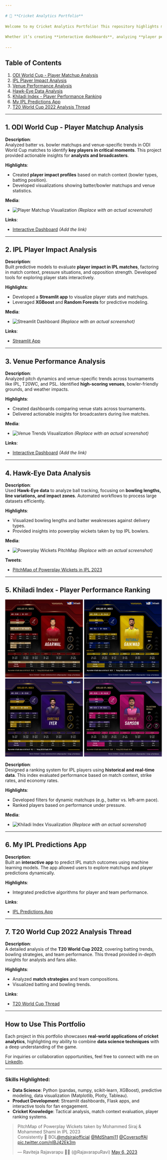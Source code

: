 ```yaml
---

# 🏏 **Cricket Analytics Portfolio**

Welcome to my Cricket Analytics Portfolio! This repository highlights my work in **cricket data analysis, predictive modeling, and visualization** for tournaments like **IPL, T20 World Cup, PSL, and ODI World Cup**. I have combined **data science expertise** and **cricketing knowledge** to develop insights and tools for analysts, broadcasters, and cricket enthusiasts.  

Whether it’s creating **interactive dashboards**, analyzing **player performance**, or building predictive models, my projects showcase my ability to extract actionable insights and develop solutions that meet **real-world cricketing challenges**.

---
```


## **Table of Contents**
1. [ODI World Cup - Player Matchup Analysis](#1-odi-world-cup---player-matchup-analysis)  
2. [IPL Player Impact Analysis](#2-ipl-player-impact-analysis)  
3. [Venue Performance Analysis](#3-venue-performance-analysis)  
4. [Hawk-Eye Data Analysis](#4-hawk-eye-data-analysis)  
5. [Khiladi Index - Player Performance Ranking](#5-khiladi-index---player-performance-ranking)  
6. [My IPL Predictions App](#6-my-ipl-predictions-app)  
7. [T20 World Cup 2022 Analysis Thread](#7-t20-world-cup-2022-analysis-thread)  

---

## **1. ODI World Cup - Player Matchup Analysis**

**Description**:  
Analyzed batter vs. bowler matchups and venue-specific trends in ODI World Cup matches to identify **key players in critical moments**. This project provided actionable insights for **analysts and broadcasters**.

**Highlights**:
- Created **player impact profiles** based on match context (bowler types, batting position).  
- Developed visualizations showing batter/bowler matchups and venue statistics.  

**Media**:
- ![Player Matchup Visualization](assets/odi_worldcup_matchup.png) *(Replace with an actual screenshot)*

**Links**:
- [Interactive Dashboard](#) *(Add the link)*  

---

## **2. IPL Player Impact Analysis**

**Description**:  
Built predictive models to evaluate **player impact in IPL matches**, factoring in match context, pressure situations, and opposition strength. Developed tools for exploring player stats interactively.

**Highlights**:
- Developed a **Streamlit app** to visualize player stats and matchups.  
- Leveraged **XGBoost** and **Random Forests** for predictive modeling.  

**Media**:
- ![Streamlit Dashboard](assets/ipl_player_dashboard.png) *(Replace with an actual screenshot)*

**Links**:
- [Streamlit App](https://x.com/RajavarapuRavi/status/1770830457204076626?t=uSPlLA4Q_I3R2HH9Pkd0-Q&s=19)  

---

## **3. Venue Performance Analysis**

**Description**:  
Analyzed pitch dynamics and venue-specific trends across tournaments like IPL, T20WC, and PSL. Identified **high-scoring venues**, bowler-friendly grounds, and weather impacts.  

**Highlights**:
- Created dashboards comparing venue stats across tournaments.  
- Delivered actionable insights for broadcasters during live matches.  

**Media**:
- ![Venue Trends Visualization](assets/venue_analysis.png) *(Replace with an actual screenshot)*  

**Links**:
- [Interactive Dashboard](#) *(Add the link)*  

---

## **4. Hawk-Eye Data Analysis**

**Description**:  
Used **Hawk-Eye data** to analyze ball tracking, focusing on **bowling lengths, line variations, and impact zones**. Automated workflows to process large datasets efficiently.  

**Highlights**:
- Visualized bowling lengths and batter weaknesses against delivery types.  
- Provided insights into powerplay wickets taken by top IPL bowlers.

**Media**:  
- ![Powerplay Wickets PitchMap](assets/hawk_eye_pitchmap.png) *(Replace with an actual screenshot)*  

**Tweets**:  
- [PitchMap of Powerplay Wickets in IPL 2023](https://x.com/RajavarapuRavi/status/1654728322709069824?t=uSPlLA4Q_I3R2HH9Pkd0-Q&s=19)  

---

## **5. Khiladi Index - Player Performance Ranking**
<p align="center">
  <img src="assets/12K_1.jpeg" width="250">
  <img src="assets/12K_2.jpeg" width="250">
  <img src="assets/12K_3.jpeg" width="250">
  <img src="assets/12K_4.jpeg" width="250">
</p>

**Description**:  
Designed a ranking system for IPL players using **historical and real-time data**. This index evaluated performance based on match context, strike rates, and economy rates.

**Highlights**:
- Developed filters for dynamic matchups (e.g., batter vs. left-arm pace).  
- Ranked players based on performance under pressure.

**Media**:
- ![Khiladi Index Visualization](assets/khiladi_index.png) *(Replace with an actual screenshot)*  

---

## **6. My IPL Predictions App**

**Description**:  
Built an **interactive app** to predict IPL match outcomes using machine learning models. The app allowed users to explore matchups and player predictions dynamically.  

**Highlights**:
- Integrated predictive algorithms for player and team performance.  

**Links**:  
- [IPL Predictions App](https://x.com/RajavarapuRavi/status/1490228304430833669?t=LyK6L686KVTPnrjd1UisWQ&s=19)  

---

## **7. T20 World Cup 2022 Analysis Thread**

**Description**:  
A detailed analysis of the **T20 World Cup 2022**, covering batting trends, bowling strategies, and team performance. This thread provided in-depth insights for analysts and fans alike.  

**Highlights**:
- Analyzed **match strategies** and team compositions.  
- Visualized batting and bowling trends.

**Links**:  
- [T20 World Cup Thread](https://x.com/RajavarapuRavi/status/1594370747245346816?t=yBSiUUKVEyvnqZcT2LHCUQ&s=19)  

---

## **How to Use This Portfolio**

Each project in this portfolio showcases **real-world applications of cricket analytics**, highlighting my ability to combine **data science techniques** with a deep understanding of the game.  

For inquiries or collaboration opportunities, feel free to connect with me on [LinkedIn](https://www.linkedin.com/in/raviteja-rajavarapu/).  

---

### **Skills Highlighted**:
- **Data Science**: Python (pandas, numpy, scikit-learn, XGBoost), predictive modeling, data visualization (Matplotlib, Plotly, Tableau).  
- **Product Development**: Streamlit dashboards, Flask apps, and interactive tools for fan engagement.  
- **Cricket Knowledge**: Tactical analysis, match context evaluation, player ranking systems.  

<blockquote class="twitter-tweet"><p lang="en" dir="ltr">PitchMap of Powerplay Wickets taken by Mohammed Siraj &amp; Mohammed Shami in IPL 2023 <br>Consistently 🎯 BOL<a href="https://twitter.com/mdsirajofficial?ref_src=twsrc%5Etfw">@mdsirajofficial</a> <a href="https://twitter.com/MdShami11?ref_src=twsrc%5Etfw">@MdShami11</a> <a href="https://twitter.com/CoversoffAI?ref_src=twsrc%5Etfw">@CoversoffAI</a> <a href="https://t.co/nIBJ42Ek3m">pic.twitter.com/nIBJ42Ek3m</a></p>&mdash; Raviteja Rajavarapu 🜃 (@RajavarapuRavi) <a href="https://twitter.com/RajavarapuRavi/status/1654728322709069824?ref_src=twsrc%5Etfw">May 6, 2023</a></blockquote> <script async src="https://platform.twitter.com/widgets.js" charset="utf-8"></script>
